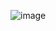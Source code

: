 ![image](https://github.com/FastFlags/FastFlags-Collective/assets/159259392/f637802a-b4ba-47eb-adf1-21842a33d4f0)
